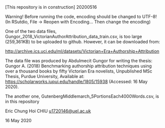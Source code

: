 [This repository is in construction] 20200516

Warning! Before running the code, encoding should be changed to UTF-8!
(In RSutdio, File -> Reopen with Encoding... Then change the encoding)

One of the two data files,  Gungor_2018_VictorianAuthorAttribution_data_train.csv, is too large (259,361KB) to be uploaded to github. However, it can be downloaded from:

http://archive.ics.uci.edu/ml/datasets/Victorian+Era+Authorship+Attribution

The data file was produced by Abdulmecit Gungor for writing the thesis:
Gungor A. (2018) Benchmarking authorship attribution techniques using over a thousand books by fifty Victorian Era novelists, Unpublished MSc Thesis, Purdue University, Available at: https://scholarworks.iupui.edu/handle/1805/15938 (Accessed: 16 May 2020).

The another one, GutenbergMiddlemarch_5PortionsEach4000Words.csv, is in this repository


Eric Chung Hoi CHIU
u1720146@uel.ac.uk

16 May 2020
